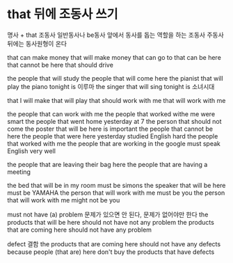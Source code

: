 # that 뒤에 조동사 쓰기

명사 + that 조동사
일반동사나 be동사 앞에서 동사를 돕는 역할을 하는 조동사
주동사 뒤에는 동사원형이 온다

that can make money
that will make money
that can go to
that can be here
that cannot be here
that should drive

the people that will study
the people that will come here
the pianist that will play the piano tonight is 이루마
the singer that will sing tonight is 소녀시대

that I will make
that will play
that should work with me
that will work with me

the people that can work with me
the people that worked withe me were smart
the people that went home yesterday at 7
the person that should not come
the poster that will be here is important
the people that cannot be here
the people that were here yesterday studied English hard
the people that worked with me
the people that are working in the google must speak English very well

the people that are leaving their bag here
the people that are having a meeting

the bed that will be in my room must be simons
the speaker that will be here must be YAMAHA
the person that will work with me must be you
the person that will work with me might not be you

must not have (a) problem 문제가 있으면 안 된다, 문제가 없어야만 한다
the products that will be here should not have not any problem
the products that are coming here should not have any problem

defect 결함
the products that are coming here should not have any defects
because people (that are) here don't buy the products that have defects
